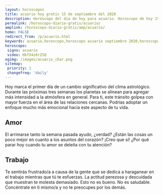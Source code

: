 ```yaml
---
layout: horoscopos
title: acuario hoy gratis 15 de septiembre del 2020 
description: Horóscopo del dia de hoy para acuario. Horoscopo de hoy 15 de septiembre del 2020. Las predicciones de amor, trabajo, vida personal gratis.
permalink: /horoscopo-diario-gratis/acuario/
amplink: /horoscopo-diario-gratis/amp/acuario/
home: FALSE
redirect_from: /p/acuario.html
keywords: acuario,horoscopo,horoscopo acuario septiembre 2020,horoscopo acuario hoy,tarot acuario septiembre 2020,horoscopo acuario,tarot acuario hoy,horoscopo de hoy,horoscopo diario,tarot del amor,horoscopo de hoy acuario,horoscopo diario del tarot, Horoscopo de hoy acuario 15 de septiembre del 2020,horóscopo del día,signos zodiacales 2020, el horoscopo de hoy
horoscopo:
 signo: acuario
 video: HbfX4z6rZSQ
ogimg: /images/acuario_char.png
sitemap:
 priority: 1
 changefreq: 'daily'
---
```



Hoy marca el primer día de un cambio significativo del clima astrológico. Durante las próximas tres semanas los planetas se alinean para agregar más intensidad a la atmósfera en general. Para ti, este tránsito golpea con mayor fuerza en el área de las relaciones cercanas. Podrías adoptar un enfoque mucho más emocional hacia este aspecto de tu vida.

## Amor

El arrimarse tanto la semana pasada ayudo, ¿verdad? ¿Están las cosas un poco mejor en cuanto a los asuntos del corazón? ¡Creo que sí! ¿Por qué parar hoy cuando tu amor se deleita con tu atención?

## Trabajo

Te sentirás frustrado/a a causa de la gente que se dedica a haraganear en el trabajo mientras que tú te esfuerzas. La actitud perezosa y descuidada que muestran te molesta demasiado. Esto no es bueno. No es saludable. Concéntrate en ti mismo/a y no te preocupes por los demás.